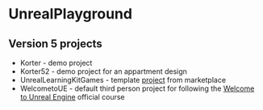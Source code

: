# UnrealPlayground

## Version 5 projects
* Korter - demo project
* Korter52 - demo project for an appartment design
* UnrealLearningKitGames - template [project](https://www.unrealengine.com/marketplace/en-US/product/unreal-learning-kit-games) from marketplace
* WelcometoUE - default third person project for following the [Welcome to Unreal Engine](https://learn.unrealengine.com/course/3756115/) official course
